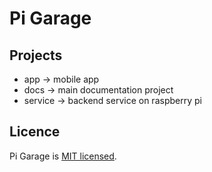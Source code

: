 # Pi Garage

## Projects

* app &rarr; mobile app
* docs &rarr; main documentation project
* service &rarr; backend service on raspberry pi

## Licence

Pi Garage is [MIT licensed](LICENSE).